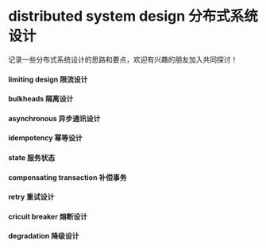 # distributed system design 分布式系统设计    
记录一些分布式系统设计的思路和要点，欢迎有兴趣的朋友加入共同探讨！    
     
#### limiting design 限流设计        
#### bulkheads 隔离设计     
#### asynchronous 异步通讯设计    
#### idempotency 幂等设计    
#### state 服务状态    
#### compensating transaction 补偿事务    
#### retry 重试设计    
#### cricuit breaker 熔断设计    
#### degradation 降级设计    
